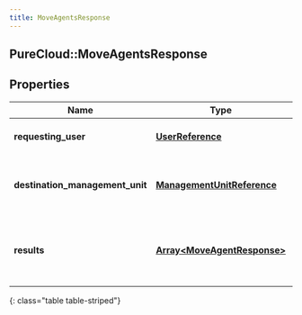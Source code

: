```yaml
---
title: MoveAgentsResponse
---
```

## PureCloud::MoveAgentsResponse

## Properties

|Name | Type | Description | Notes|
|------------ | ------------- | ------------- | -------------|
| **requesting_user** | [**UserReference**](UserReference.html) | The user that made the request | [optional] |
| **destination_management_unit** | [**ManagementUnitReference**](ManagementUnitReference.html) | The management unit specified on the request | [optional] |
| **results** | [**Array&lt;MoveAgentResponse&gt;**](MoveAgentResponse.html) | The list containing the agent and result of the move operation | [optional] |
{: class="table table-striped"}


